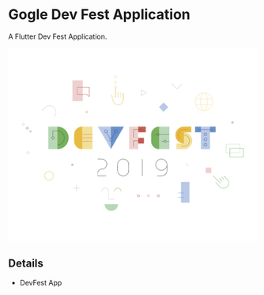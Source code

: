 # Gogle Dev Fest Application

A Flutter Dev Fest Application.

![alt text](https://github.com/AshishBhoi/DevFest/blob/master/assets/images/banner_light.png)

## Details
- DevFest App

